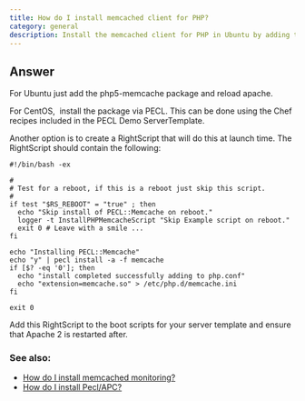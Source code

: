 ```yaml
---
title: How do I install memcached client for PHP?
category: general
description: Install the memcached client for PHP in Ubuntu by adding the php5-memcache package and reloading apache, in CentOS by installing the package via PECL, or by creating a RightScript to install it at launch time.
---
```


## Answer

For Ubuntu just add the php5-memcache package and reload apache.

For CentOS, &nbsp;install the package via PECL. This can be done using the Chef recipes included in the PECL Demo ServerTemplate.

Another option is to create a RightScript that will do this at launch time.&nbsp;The RightScript should contain the following:

~~~
#!/bin/bash -ex

#
# Test for a reboot, if this is a reboot just skip this script.
#
if test "$RS_REBOOT" = "true" ; then
  echo "Skip install of PECL::Memcache on reboot."
  logger -t InstallPHPMemcacheScript "Skip Example script on reboot."
  exit 0 # Leave with a smile ...
fi

echo "Installing PECL::Memcache"
echo "y" | pecl install -a -f memcache
if [$? -eq '0']; then
  echo "install completed successfully adding to php.conf"
  echo "extension=memcache.so" > /etc/php.d/memcache.ini
fi

exit 0
~~~

Add this RightScript to the boot scripts for your server template and ensure that Apache 2 is restarted after.

### See also:

* [How do I install memcached monitoring?](https://support.rightscale.com/06-FAQs/FAQ_0144_-_How_do_I_install_memcached_monitoring%3F/index.html)
* [How do I install Pecl/APC?](/faq/How_do_I_install_Pecl_APC.html)
